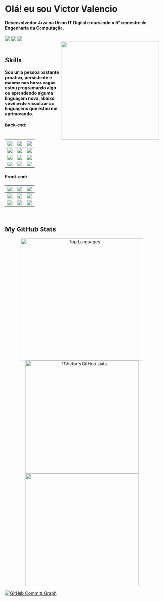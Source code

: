 # Olá! eu sou Victor Valencio

#### Desenvolvedor Java na Union IT Digital e cursando o 5° semestre de Engenharia da Computação.
<div>
  <a href="https://www.linkedin.com/in/victor-valencio-854012209/" target="_blank"><img src="https://img.shields.io/badge/-LinkedIn-%230077B5?style=for-the-badge&logo=linkedin&logoColor=white" target="_blank"></a>
  <a href="https://instagram.com/victor__valencio" target="_blank"><img src="https://img.shields.io/badge/-Instagram-%23E4405F?style=for-the-badge&logo=instagram&logoColor=white" target="_blank"></a> 
  <a href = "mailto:victor.arquivos09@gmail.com"><img src="https://img.shields.io/badge/-Gmail-%23333?style=for-the-badge&logo=gmail&logoColor=white" target="_blank"></a>
</div>
<img align="right" width="320" height="320" src="https://i.imgur.com/K5gbbpZ.png">
<br>

 ## Skills
 
#### Sou uma pessoa bastante proativa, persistente e mesmo nas horas vagas estou programando algo ou aprendendo alguma linguagem nova, abaixo você pode visualizar as linguagens que estou me aprimorando.


#### Back-end:
| <img src="https://img.shields.io/badge/Java-ED8B00?style=for-the-badge&logo=java&logoColor=white"> | <img src="https://img.shields.io/badge/Spring_Boot-F2F4F9?style=for-the-badge&logo=spring-boot"> | <img src="https://img.shields.io/badge/Swagger-85EA2D?style=for-the-badge&logo=Swagger&logoColor=white"> |
| :----------------------------------------------------------: | :----------------------------------------------------------: | :----------------------------------------------------------: |
| <img src="https://img.shields.io/badge/Junit5-25A162?style=for-the-badge&logo=junit5&logoColor=white"> | <img src="https://img.shields.io/badge/Postman-FF6C37?style=for-the-badge&logo=Postman&logoColor=white"> | <img src="https://img.shields.io/badge/Docker-2CA5E0?style=for-the-badge&logo=docker&logoColor=white">
| <img src="https://img.shields.io/badge/Heroku-430098?style=for-the-badge&logo=heroku&logoColor=white"> | <img src="https://img.shields.io/badge/Git-F05032?style=for-the-badge&logo=git&logoColor=white"> | <img src="https://img.shields.io/badge/Python-14354C?style=for-the-badge&logo=python&logoColor=white"> |
| <img src="https://img.shields.io/badge/C%2B%2B-00599C?style=for-the-badge&logo=c%2B%2B&logoColor=white"> | <img src="https://img.shields.io/badge/MySQL-00000F?style=for-the-badge&logo=mysql&logoColor=white"> | <img src="https://img.shields.io/badge/MongoDB-white?style=for-the-badge&logo=mongodb&logoColor=4EA94B">


#### Front-end: 
| <img src="https://img.shields.io/badge/HTML5-orange?style=for-the-badge&logo=html5&logoColor=white"> | <img src="https://img.shields.io/badge/CSS3-blue?style=for-the-badge&logo=css3&logoColor=white"> | <img src="https://img.shields.io/badge/JavaScript-F7DF1E?style=for-the-badge&logo=javascript&logoColor=black"> |
| :----------------------------------------------------------: | :----------------------------------------------------------: | :----------------------------------------------------------: |
| <img src="https://img.shields.io/badge/Angular-DD0031?style=for-the-badge&logo=angular&logoColor=white"> | <img src="https://img.shields.io/badge/Bootstrap-563D7C?style=for-the-badge&logo=bootstrap&logoColor=white" /> | <img src="https://img.shields.io/badge/Figma-F24E1E?style=for-the-badge&logo=figma&logoColor=white">
| <img src="https://img.shields.io/badge/TypeScript-007ACC?style=for-the-badge&logo=typescript&logoColor=white"> | <img src="https://img.shields.io/badge/Visual_Studio-5C2D91?style=for-the-badge&logo=visual%20studio&logoColor=white"> | <img src="https://img.shields.io/badge/Netlify-00C7B7?style=for-the-badge&logo=netlify&logoColor=white">
<br>

## My GitHub Stats

<div align="center">
<a href="https://github.com/11Victor"><img width="400" src="https://github-readme-stats.vercel.app/api/top-langs/?username=11Victor&layout=compact&title_color=3382ed&text_color=ffffff&icon_color=3382ed&bg_color=171717&hide_border=true&locale=en&custom_title=Top%20%Languages" alt="Top Languages" /></a>
</div>
<div align="center">
<a href="http://www.github.com/11Victor"><img width="370" src="https://github-readme-stats.vercel.app/api?username=11Victor&show_icons=true&hide=&count_private=true&title_color=3382ed&text_color=ffffff&icon_color=3382ed&bg_color=171717&hide_border=true&show_icons=true" alt="11Victor's GitHub stats" /></a>
<a href="http://www.github.com/11Victor"><img width="370" src="https://github-readme-streak-stats.herokuapp.com/?user=11Victor&stroke=ffffff&background=171717&ring=3382ed&fire=3382ed&currStreakNum=ffffff&currStreakLabel=3382ed&sideNums=ffffff&sideLabels=ffffff&dates=ffffff&hide_border=true" /></a>
</div>

<a href="http://www.github.com/11Victor" align="center"><img src="https://activity-graph.herokuapp.com/graph?username=11Victor&bg_color=171717&color=ffffff&line=3382ed&point=ffffff&area_color=171717&area=true&hide_border=true&custom_title=GitHub%20Commits%20Graph" alt="GitHub Commits Graph" /></a>
